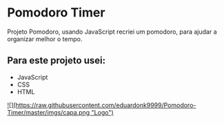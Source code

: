 # Pomodoro Timer

<p>
Projeto Pomodoro, usando JavaScript recriei um pomodoro, para ajudar a organizar melhor o tempo.
</p>

<h2>Para este projeto usei:</h2>
<ul>
    <li>JavaScript</li>
    <li>CSS</li>
    <li>HTML</li>
</ul>


 <a href="#" target='_blank'> 
![](https://raw.githubusercontent.com/eduardonk9999/Pomodoro-Timer/master/imgs/capa.png "Logo") 
  

</a>
